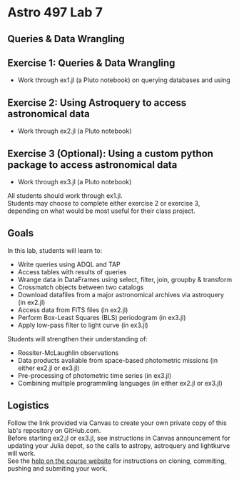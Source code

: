 # Astro 497 Lab 7
## Queries & Data Wrangling

## Exercise 1:  Queries & Data Wrangling
- Work through ex1.jl (a Pluto notebook) on querying databases and using 


## Exercise 2:  Using Astroquery to access astronomical data
- Work through ex2.jl (a Pluto notebook)

## Exercise 3 (Optional):  Using a custom python package to access astronomical data 
- Work through ex3.jl (a Pluto notebook)

All students should work through ex1.jl.  
Students may choose to complete either exercise 2 or exercise 3, depending on what would be most useful for their class project.  

## Goals
In this lab, students will learn to:
- Write queries using ADQL and TAP
- Access tables with results of queries
- Wrange data in DataFrames using select, filter, join, groupby & transform
- Crossmatch objects between two catalogs
- Download datafiles from a major astronomical archives via astroquery (in ex2.jl)
- Access data from FITS files (in ex2.jl)
- Perform Box-Least Squares (BLS) periodogram (in ex3.jl)
- Apply low-pass filter to light curve (in ex3.jl)

Students will strengthen their understanding of:
- Rossiter-McLaughlin observations
- Data products avaliable from space-based photometric missions (in either ex2.jl or ex3.jl)
- Pre-processing of photometric time series (in ex3.jl)
- Combining multiple programmling languages (in either ex2.jl or ex3.jl)

## Logistics
Follow the link provided via Canvas to create your own private copy of this lab's repository on GitHub.com.   
Before starting ex2.jl or ex3.jl, see instructions in Canvas announcement for updating your Julia depot, so the calls to astropy, astroquery and lightkurve will work.  
See the
[help on the course website](https://psuastro497.github.io/fall2022/resources/labs/) for instructions on cloning, commiting, pushing and submiting your work.

